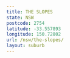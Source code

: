 ```yaml
---
title: THE SLOPES
state: NSW
postcode: 2754
latitude: -33.557893
longitude: 150.72802
url: /nsw/the-slopes/
layout: suburb
---
```

